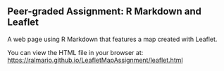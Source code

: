 ## Peer-graded Assignment: R Markdown and Leaflet

A web page using R Markdown that features a map created with Leaflet.

You can view the HTML file in your browser at: https://ralmario.github.io/LeafletMapAssignment/leaflet.html